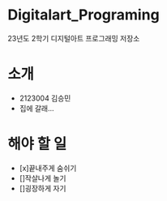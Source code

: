 # Digitalart_Programing
23년도 2학기 디지털아트 프로그래밍 저장소

# 소개
  - 2123004 김승민
  - 집에 갈래...

# 해야 할 일
- [x]끝내주게 숨쉬기
- []작살나게 놀기
- []굉장하게 자기
